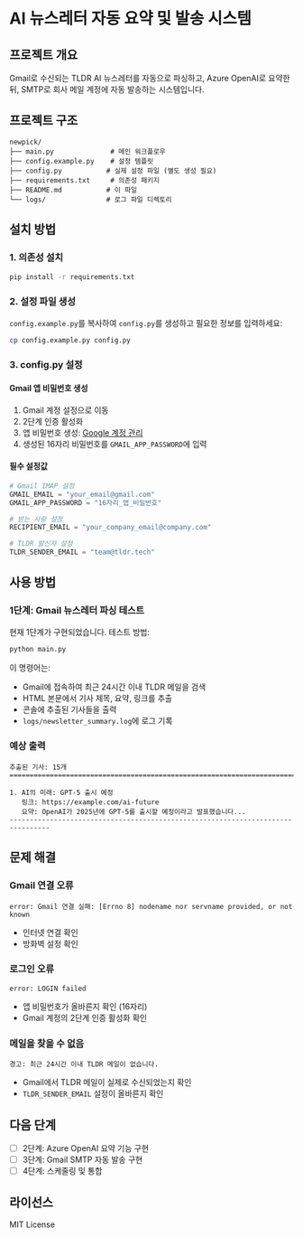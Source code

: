 # AI 뉴스레터 자동 요약 및 발송 시스템

## 프로젝트 개요
Gmail로 수신되는 TLDR AI 뉴스레터를 자동으로 파싱하고, Azure OpenAI로 요약한 뒤, SMTP로 회사 메일 계정에 자동 발송하는 시스템입니다.

## 프로젝트 구조
```
newpick/
├── main.py              # 메인 워크플로우
├── config.example.py    # 설정 템플릿
├── config.py           # 실제 설정 파일 (별도 생성 필요)
├── requirements.txt     # 의존성 패키지
├── README.md           # 이 파일
└── logs/               # 로그 파일 디렉토리
```

## 설치 방법

### 1. 의존성 설치
```bash
pip install -r requirements.txt
```

### 2. 설정 파일 생성
`config.example.py`를 복사하여 `config.py`를 생성하고 필요한 정보를 입력하세요:

```bash
cp config.example.py config.py
```

### 3. config.py 설정

#### Gmail 앱 비밀번호 생성
1. Gmail 계정 설정으로 이동
2. 2단계 인증 활성화
3. 앱 비밀번호 생성: [Google 계정 관리](https://myaccount.google.com/apppasswords)
4. 생성된 16자리 비밀번호를 `GMAIL_APP_PASSWORD`에 입력

#### 필수 설정값
```python
# Gmail IMAP 설정
GMAIL_EMAIL = "your_email@gmail.com"
GMAIL_APP_PASSWORD = "16자리_앱_비밀번호"

# 받는 사람 설정
RECIPIENT_EMAIL = "your_company_email@company.com"

# TLDR 발신자 설정
TLDR_SENDER_EMAIL = "team@tldr.tech"
```

## 사용 방법

### 1단계: Gmail 뉴스레터 파싱 테스트
현재 1단계가 구현되었습니다. 테스트 방법:

```bash
python main.py
```

이 명령어는:
- Gmail에 접속하여 최근 24시간 이내 TLDR 메일을 검색
- HTML 본문에서 기사 제목, 요약, 링크를 추출
- 콘솔에 추출된 기사들을 출력
- `logs/newsletter_summary.log`에 로그 기록

### 예상 출력
```
추출된 기사: 15개
================================================================================

1. AI의 미래: GPT-5 출시 예정
   링크: https://example.com/ai-future
   요약: OpenAI가 2025년에 GPT-5를 출시할 예정이라고 발표했습니다...
--------------------------------------------------------------------------------
```

## 문제 해결

### Gmail 연결 오류
```
error: Gmail 연결 실패: [Errno 8] nodename nor servname provided, or not known
```
- 인터넷 연결 확인
- 방화벽 설정 확인

### 로그인 오류
```
error: LOGIN failed
```
- 앱 비밀번호가 올바른지 확인 (16자리)
- Gmail 계정의 2단계 인증 활성화 확인

### 메일을 찾을 수 없음
```
경고: 최근 24시간 이내 TLDR 메일이 없습니다.
```
- Gmail에서 TLDR 메일이 실제로 수신되었는지 확인
- `TLDR_SENDER_EMAIL` 설정이 올바른지 확인

## 다음 단계
- [ ] 2단계: Azure OpenAI 요약 기능 구현
- [ ] 3단계: Gmail SMTP 자동 발송 구현
- [ ] 4단계: 스케줄링 및 통합

## 라이선스
MIT License

